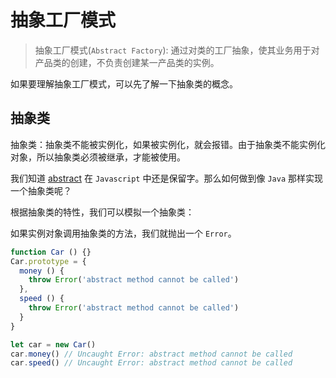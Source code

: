 # 抽象工厂模式

> 抽象工厂模式(`Abstract Factory`): 通过对类的工厂抽象，使其业务用于对产品类的创建，不负责创建某一产品类的实例。

如果要理解抽象工厂模式，可以先了解一下抽象类的概念。

## 抽象类

抽象类：抽象类不能被实例化，如果被实例化，就会报错。由于抽象类不能实例化对象，所以抽象类必须被继承，才能被使用。


我们知道 [abstract](https://developer.mozilla.org/zh-CN/docs/Web/JavaScript/Reference/Reserved_words) 在 `Javascript` 中还是保留字。那么如何做到像 `Java` 那样实现一个抽象类呢？

根据抽象类的特性，我们可以模拟一个抽象类：

如果实例对象调用抽象类的方法，我们就抛出一个 `Error`。

```javascript
function Car () {}
Car.prototype = {
  money () {
    throw Error('abstract method cannot be called')
  },
  speed () {
    throw Error('abstract method cannot be called')
  }
}

let car = new Car()
car.money() // Uncaught Error: abstract method cannot be called
car.speed() // Uncaught Error: abstract method cannot be called

```